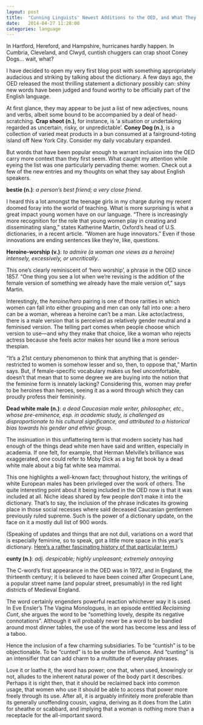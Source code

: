 ```yaml
---
layout: post
title:  "Cunning Linguists' Newest Additions to the OED, and What They Say About English Speakers"
date:   2014-04-27 11:28:00
categories: language
---
```


In Hartford, Hereford, and Hampshire, hurricanes hardly happen. In Cumbria, Cleveland, and Clwyd, cuntish chuggers can crap shoot Coney Dogs… wait, what?

I have decided to open my very first blog post with something appropriately audacious and striking by talking about the dictionary. A few days ago, the OED released the most thrilling statement a dictionary possibly can: shiny new words have been judged and found worthy to be officially part of the English language.

At first glance, they may appear to be just a list of new adjectives, nouns and verbs, albeit some bound to be accompanied by a deal of head-scratching. **Crap shoot (n.)**, for instance, is ‘a situation or undertaking regarded as uncertain, risky, or unpredictable’. **Coney Dog (n.)**, is a collection of varied meat products in a bun consumed at a fairground-toting island off New York City. Consider my daily vocabulary expanded.

But words that have been popular enough to warrant inclusion into the OED carry more context than they first seem. What caught my attention while eyeing the list was one particularly pervading theme: women. Check out a few of the new entries and my thoughts on what they say about English speakers.

**bestie (n.)**: *a person’s best friend; a very close friend*.

I heard this a lot amongst the teenage girls in my charge during my recent doomed foray into the world of teaching. What is more surprising is what a great impact young women have on our language. “There is increasingly more recognition for the role that young women play in creating and disseminating slang,” states Katherine Martin, Oxford’s head of U.S. dictionaries, in a recent article. “Women are huge innovators.” Even if those innovations are ending sentences like they’re, like, questions.

**Heroine-worship (v.)**: *to admire (a woman one views as a heroine) intensely, excessively, or uncritically*.

This one’s clearly reminiscent of ‘hero worship’, a phrase in the OED since 1857. “One thing you see a lot when we’re revising is the addition of the female version of something we already have the male version of,” says Martin.

Interestingly, the *heroine/hero* pairing is one of those rarities in which women can fall into either grouping and men can only fall into one: a hero can be a woman, whereas a heroine can’t be a man. Like actor/actress, there is a male version that is perceived as relatively gender neutral and a feminised version. The telling part comes when people choose which version to use—and why they make that choice, like a woman who rejects actress because she feels actor makes her sound like a more serious thespian.

“It’s a 21st century phenomenon to think that anything that is gender-restricted to women is somehow lesser and so, then, to oppose that,” Martin says. But, if female-specific vocabulary makes us feel uncomfortable, doesn’t that mean that to some degree we are buying into the notion that the feminine form is innately lacking? Considering this, women may prefer to be heroines than heroes, seeing it as a word through which they can proudly profess their femininity.

**Dead white male (n.)**: *a dead Caucasian male writer, philosopher, etc., whose pre-eminence, esp. in academic study, is challenged as disproportionate to his cultural significance, and attributed to a historical bias towards his gender and ethnic group*.

The insinuation in this unflattering term is that modern society has had enough of the things dead white men have said and written, especially in academia. If one felt, for example, that Herman Melville’s brilliance was exaggerated, one could refer to Moby Dick as a big fat book by a dead white male about a big fat white sea mammal.

This one highlights a well-known fact; throughout history, the writings of white European males has been privileged over the work of others. The quite interesting point about it being included in the OED now is that it was included at all. Niche ideas shared by few people don’t make it into the dictionary. That’s to say, the inclusion of the phrase indicates its growing place in those social recesses where said deceased Caucasian gentlemen previously ruled supreme. Such is the power of a dictionary update, on the face on it a mostly dull list of 900 words.

(Speaking of updates and things that are not dull, variations on a word that is especially feminine, so to speak, got a little more space in this year’s dictionary. [Here’s a rather fascinating history of that particular term.](http://www.etymonline.com/index.php?term=cunt))

**cunty (n.)**: *adj. despicable; highly unpleasant; extremely annoying*

The C-word’s first appearance in the OED was in 1972, and in England, the thirteenth century; it is believed to have been coined after Gropecunt Lane, a popular street name (and popular street, presumably) in the red light districts of Medieval England.

The word certainly engenders powerful reaction whichever way it is used. In Eve Ensler’s The Vagina Monologues, in an episode entitled *Reclaiming Cunt*, she argues the word to be “something lovely, despite its negative connotations”. Although it will probably never be a word to be bandied around most dinner tables, the use of the word has become less and less of a taboo.

Hence the inclusion of a few charming subsidiaries. To be “cuntish” is to be objectionable. To be “cunted” is to be under the influence. And “cunting” is an intensifier that can add charm to a multitude of everyday phrases.

Love it or loathe it, the word has power; one that, when used, knowingly or not, alludes to the inherent natural power of the body part it describes. Perhaps it is right then, that it should be reclaimed back into common usage, that women who use it should be able to access that power more freely through its use. After all, it is arguably infinitely more preferable than its generally unoffending cousin, vagina, deriving as it does from the Latin for sheathe or scabbard, and implying that a woman is nothing more than a receptacle for the all-important sword.
